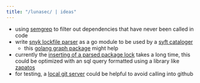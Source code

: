 ```yaml
---
title: "/lunasec/ | ideas"
---
```


- using [semgrep](https://semgrep.dev/) to filter out dependencies that have never been called in code
- write [snyk lockfile parser](https://github.com/lunasec-io/nodejs-lockfile-parser) as a go module to be used by a [syft cataloger](https://github.com/anchore/syft/blob/caff67289aead9a0ed1ec05c8534c3c440669e42/syft/pkg/cataloger/javascript/parse_package_lock.go)
	- this [golang graph package](https://pkg.go.dev/github.com/yourbasic/graph#Acyclic) might help
- currently the [inserting of a parsed package lock](https://github.com/lunasec-io/lunasec/blob/master/lunatrace/bsl/backend/src/snapshot/node-package-tree.ts#L168) takes a long time, this could be optimized with an sql query formatted using a library like [zapatos](https://jawj.github.io/zapatos/#how-do-i-get-it)
- for testing, a [local git server](https://gabrielcsapo.github.io/node-git-server/docs/intro/) could be helpful to avoid calling into github